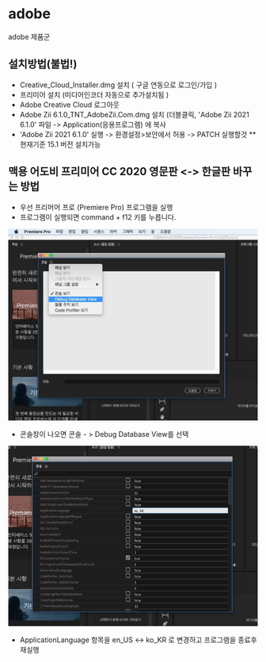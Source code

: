 # adobe
adobe 제품군


## 설치방법(불법!)
- Creative_Cloud_Installer.dmg 설치
  ( 구글 연동으로 로그인/가입 )
- 프리미어 설치 (미디어인코더 자동으로 추가설치됨 )
- Adobe Creative Cloud 로그아웃
- Adobe Zii 6.1.0_TNT_AdobeZii.Com.dmg 설치
  (더블클릭, 'Adobe Zii 2021 6.1.0' 파일 -> Application(응용프로그램) 에 복사
- 'Adobe Zii 2021 6.1.0' 실행 -> 환경설정>보안에서 허용 -> PATCH 실행할것
 ** 현재기준 15.1 버전 설치가능


## 맥용 어도비 프리미어 CC 2020 영문판 <-> 한글판 바꾸는 방법

- 우선 프리머어 프로 (Premiere Pro) 프로그램을 실행
- 프로그램이 실행되면 command + f12 키를 누릅니다.


![screensh](./adobe1.png)

- 콘솔창이 나오면 콘솔 - > Debug Database View를 선택


![screensh](./adobe2.png)

- ApplicationLanguage 항목을 en_US <-> ko_KR 로 변경하고 프로그램을 종료후 재실행

